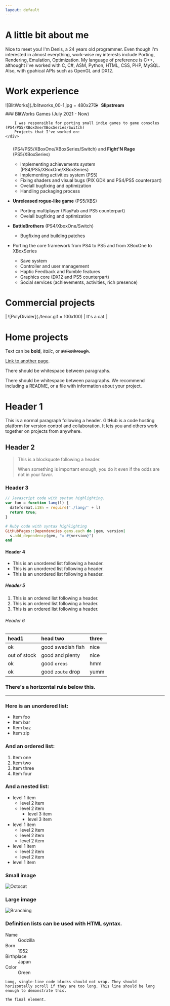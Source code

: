 ```yaml
---
layout: default
---
```


# A little bit about me

Nice to meet you! I'm Denis, a 24 years old programmer. Even though i'm interested in almost everything, work-wise my interests include Porting, Rendering, Emulation, Optimization. 
My language of preference is C++, althought i've worked with C, C#, ASM, Python, HTML, CSS, PHP, MySQL. Also, with gpahical APIs such as OpenGL and DX12. 

# Work experience

<div markdown="1">
    <div style="float:left;margin:0 10px 10px 0" markdown="1">
        ![BlitWorks](./blitworks_00-1.jpg = 480x270)
    </div>
    <div style="float:right;margin:0 10px 10px 0" markdown="1">
        ### BlitWorks Games (July 2021 - Now)

        I was responsible for porting small indie games to game consoles (PS4/PS5/XBoxOne/XBoxSeries/Switch)
        Projects that I've worked on:
    </div>
</div>

- **Slipstream** (PS4/PS5/XBoxOne/XBoxSeries/Switch) and **Fight'N Rage** (PS5/XBoxSeries)
  - Implementing achievements system (PS4/PS5/XBoxOne/XBoxSeries)
  - Implementing activities system (PS5)
  - Fixing shaders and visual bugs (PIX GDK and PS4/PS5 counterpart)
  - Ovelall bugfixing and optimization
  - Handling packaging process
- **Unreleased rogue-like game** (PS5/XBS)
  - Porting multiplayer (PlayFab and PS5 counterpart)
  - Ovelall bugfixing and optimization
- **BattleBrothers** (PS4/XboxOne/Switch)
  - Bugfixing and building patches
 
- Porting the core framework from PS4 to PS5 and from XBoxOne to XBoxSeries
  - Save system
  - Controller and user management
  - Haptic Feedback and Rumble features
  - Graphics core (DX12 and PS5 counterpart)
  - Social services (achievements, activities, rich presence)

# Commercial projects

| ![PolyDivider](./tenor.gif = 100x100) | It's a cat |

# Home projects



Text can be **bold**, _italic_, or ~~strikethrough~~.

[Link to another page](./another-page.html).

There should be whitespace between paragraphs.

There should be whitespace between paragraphs. We recommend including a README, or a file with information about your project.

# Header 1

This is a normal paragraph following a header. GitHub is a code hosting platform for version control and collaboration. It lets you and others work together on projects from anywhere.

## Header 2

> This is a blockquote following a header.
>
> When something is important enough, you do it even if the odds are not in your favor.

### Header 3

```js
// Javascript code with syntax highlighting.
var fun = function lang(l) {
  dateformat.i18n = require('./lang/' + l)
  return true;
}
```

```ruby
# Ruby code with syntax highlighting
GitHubPages::Dependencies.gems.each do |gem, version|
  s.add_dependency(gem, "= #{version}")
end
```

#### Header 4

*   This is an unordered list following a header.
*   This is an unordered list following a header.
*   This is an unordered list following a header.

##### Header 5

1.  This is an ordered list following a header.
2.  This is an ordered list following a header.
3.  This is an ordered list following a header.

###### Header 6

| head1        | head two          | three |
|:-------------|:------------------|:------|
| ok           | good swedish fish | nice  |
| out of stock | good and plenty   | nice  |
| ok           | good `oreos`      | hmm   |
| ok           | good `zoute` drop | yumm  |

### There's a horizontal rule below this.

* * *

### Here is an unordered list:

*   Item foo
*   Item bar
*   Item baz
*   Item zip

### And an ordered list:

1.  Item one
1.  Item two
1.  Item three
1.  Item four

### And a nested list:

- level 1 item
  - level 2 item
  - level 2 item
    - level 3 item
    - level 3 item
- level 1 item
  - level 2 item
  - level 2 item
  - level 2 item
- level 1 item
  - level 2 item
  - level 2 item
- level 1 item

### Small image

![Octocat](https://github.githubassets.com/images/icons/emoji/octocat.png)

### Large image

![Branching](https://guides.github.com/activities/hello-world/branching.png)


### Definition lists can be used with HTML syntax.

<dl>
<dt>Name</dt>
<dd>Godzilla</dd>
<dt>Born</dt>
<dd>1952</dd>
<dt>Birthplace</dt>
<dd>Japan</dd>
<dt>Color</dt>
<dd>Green</dd>
</dl>

```
Long, single-line code blocks should not wrap. They should horizontally scroll if they are too long. This line should be long enough to demonstrate this.
```

```
The final element.
```
